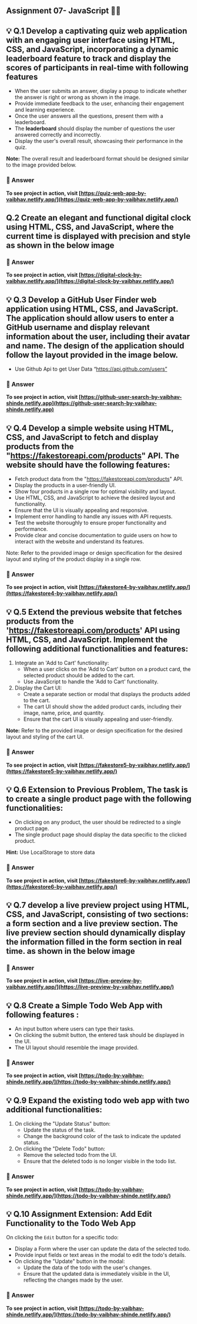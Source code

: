## Assignment 07- JavaScript 📕🚀

## 💡 Q.1 Develop a captivating quiz web application with an engaging user interface using HTML, CSS, and JavaScript, incorporating a dynamic leaderboard feature to track and display the scores of participants in real-time with following features

- When the user submits an answer, display a popup to indicate whether the answer is right or wrong as shown in the image.
- Provide immediate feedback to the user, enhancing their engagement and learning experience.
- Once the user answers all the questions, present them with a leaderboard.
- The **leaderboard** should display the number of questions the user answered correctly and incorrectly.
- Display the user's overall result, showcasing their performance in the quiz.

**Note:** The overall result and leaderboard format should be designed similar to the image provided below.

### 🚀 Answer

**To see project in action, visit [https://quiz-web-app-by-vaibhav.netlify.app/](https://quiz-web-app-by-vaibhav.netlify.app/)**

## Q.2 Create an elegant and functional digital clock using HTML, CSS, and JavaScript, where the current time is displayed with precision and style as shown in the below image

### 🚀 Answer

**To see project in action, visit [https://digital-clock-by-vaibhav.netlify.app/](https://digital-clock-by-vaibhav.netlify.app/)**

## 💡 Q.3 Develop a GitHub User Finder web application using HTML, CSS, and JavaScript. The application should allow users to enter a GitHub username and display relevant information about the user, including their avatar and name. The design of the application should follow the layout provided in the image below.

- Use Github Api to get User Data “https://api.github.com/users”

### 🚀 Answer

**To see project in action, visit [https://github-user-search-by-vaibhav-shinde.netlify.app](https://github-user-search-by-vaibhav-shinde.netlify.app)**

## 💡 Q.4 Develop a simple website using HTML, CSS, and JavaScript to fetch and display products from the "https://fakestoreapi.com/products" API. The website should have the following features:

- Fetch product data from the "https://fakestoreapi.com/products" API.
- Display the products in a user-friendly UI.
- Show four products in a single row for optimal visibility and layout.
- Use HTML, CSS, and JavaScript to achieve the desired layout and functionality.
- Ensure that the UI is visually appealing and responsive.
- Implement error handling to handle any issues with API requests.
- Test the website thoroughly to ensure proper functionality and performance.
- Provide clear and concise documentation to guide users on how to interact with the website and understand its features.

Note: Refer to the provided image or design specification for the desired layout and styling of the product display in a single row.

### 🚀 Answer

**To see project in action, visit [https://fakestore4-by-vaibhav.netlify.app/](https://fakestore4-by-vaibhav.netlify.app/)**

## 💡 Q.5 Extend the previous website that fetches products from the '**https://fakestoreapi.com/products**' API using HTML, CSS, and JavaScript. Implement the following additional functionalities and features:

1. Integrate an 'Add to Cart' functionality:
   - When a user clicks on the 'Add to Cart' button on a product card, the selected product should be added to the cart.
   - Use JavaScript to handle the 'Add to Cart' functionality.
2. Display the Cart UI:
   - Create a separate section or modal that displays the products added to the cart.
   - The cart UI should show the added product cards, including their image, name, price, and quantity.
   - Ensure that the cart UI is visually appealing and user-friendly.

**Note:** Refer to the provided image or design specification for the desired layout and styling of the cart UI.

### 🚀 Answer

**To see project in action, visit [https://fakestore5-by-vaibhav.netlify.app/](https://fakestore5-by-vaibhav.netlify.app/)**

## 💡 Q.6 Extension to Previous Problem, The task is to create a single product page with the following functionalities:

- On clicking on any product, the user should be redirected to a single product page.
- The single product page should display the data specific to the clicked product.

**Hint:** Use LocalStorage to store data

### 🚀 Answer

**To see project in action, visit [https://fakestore6-by-vaibhav.netlify.app/](https://fakestore6-by-vaibhav.netlify.app/)**

## 💡 Q.7 develop a live preview project using HTML, CSS, and JavaScript, consisting of two sections: a form section and a live preview section. The live preview section should dynamically display the information filled in the form section in real time. as shown in the below image

### 🚀 Answer

**To see project in action, visit [https://live-preview-by-vaibhav.netlify.app/](https://live-preview-by-vaibhav.netlify.app/)**

## 💡 Q.8 Create a Simple Todo Web App with following features :

- An input button where users can type their tasks.
- On clicking the submit button, the entered task should be displayed in the UI.
- The UI layout should resemble the image provided.

### 🚀 Answer

**To see project in action, visit [https://todo-by-vaibhav-shinde.netlify.app/](https://todo-by-vaibhav-shinde.netlify.app/)**

## 💡 Q.9 Expand the existing todo web app with two additional functionalities:

1. On clicking the "Update Status" button:
   - Update the status of the task.
   - Change the background color of the task to indicate the updated status.
2. On clicking the "Delete Todo" button:
   - Remove the selected todo from the UI.
   - Ensure that the deleted todo is no longer visible in the todo list.

### 🚀 Answer

**To see project in action, visit [https://todo-by-vaibhav-shinde.netlify.app/](https://todo-by-vaibhav-shinde.netlify.app/)**

## 💡 Q.10 Assignment Extension: Add Edit Functionality to the Todo Web App

On clicking the `Edit` button for a specific todo:

- Display a Form where the user can update the data of the selected todo.
- Provide input fields or text areas in the modal to edit the todo's details.
- On clicking the "Update" button in the modal:
  - Update the data of the todo with the user's changes.
  - Ensure that the updated data is immediately visible in the UI, reflecting the changes made by the user.

### 🚀 Answer

**To see project in action, visit [https://todo-by-vaibhav-shinde.netlify.app/](https://todo-by-vaibhav-shinde.netlify.app/)**

